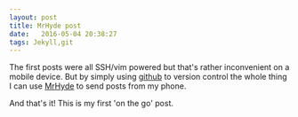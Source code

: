 ```yaml
---
layout: post
title: MrHyde post
date:   2016-05-04 20:38:27
tags: Jekyll,git
---
```


The first posts were all SSH/vim powered but that's rather inconvenient on a mobile device. But by simply using [github](https://github.com/AnilDaoud/exp) to version control the whole thing I can use [MrHyde](http://faudroids.org/MrHyde/94) to send posts from my phone.

And that's it! This is my first 'on the go' post.
